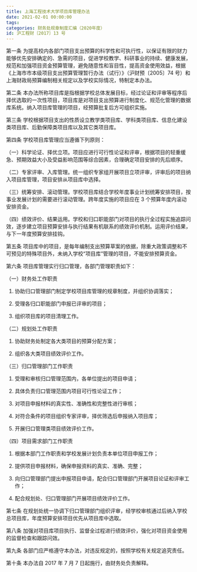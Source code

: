 ```yaml
---
title: 上海工程技术大学项目库管理办法
date: 2021-02-01 00:00:00
tags: 
categories: 财务处规章制度汇编（2020年度）
id: 沪工程财〔2017〕13 号
---
```


第一条 为提高校内各部门项目支出预算的科学性和可执行性，以保证有限的财力能够优先安排确定的、急需的项目，促进学校教学、科研事业的持续、健康发展，规范和加强项目资金预算管理，避免随意性和盲目性，提高资金使用效益，根据《上海市市本级项目支出预算管理暂行办法（试行）》（沪财预〔2005〕74 号）和上海财政局预算编制相关规定以及学校实际情况，特制定本办法。

第二条 本办法所称项目库是指根据学校总体发展目标，经过论证和评审等程序后择优选取的一次性项目，项目库是对项目支出预算进行制度化、规范化管理的数据库系统。纳入项目库管理的项目，经预算批复后方可组织实施。

第三条 学校根据项目支出的性质设立教学类项目库、学科类项目库、信息化建设类项目库、后勤保障类项目库以及其它类项目库。

第四条 学校项目库管理应当遵循下列原则：

（一）科学论证、择优立项。项目应进行可行性论证和评审，根据项目的轻重缓急、预期效益大小及受益影响范围等综合因素，合理确定项目安排的先后顺序。

（二）专家评审、入库管理。统一组织专家组开展项目立项评审，评审后的项目纳入项目库管理，项目安排从项目库中选择。

（三）统筹安排、滚动管理。学校项目库结合学校年度事业计划统筹安排项目，按事业发展计划的需要进行滚动管理。跨年度实施的项目应在 3 个预算年度内滚动安排资金。

（四）绩效评价、结果运用。学校和归口职能部门对项目的执行全过程实施追踪问效，逐步建立项目预算安排与执行结果有机联系的绩效评价机制。运用评价结果，与下一年度预算安排挂钩。

第五条 项目库中的项目，是每年编制支出预算草案的依据，除重大政策调整和不可预见的特殊项目外，未纳入学校“项目库”管理的项目，不能安排预算资金。

第六条 项目库管理实行归口管理，各部门管理职责如下：

（一）财务处工作职责

1. 协助归口管理部门制定学校项目库管理的规章制度，并组织协调落实；

2. 受理各归口职能部门申报已评审的项目；

3. 组织项目库的项目清理工作。

（二）规划处工作职责

1. 协助财务处制定各大类项目的预算分配方案；

2. 组织各大类项目绩效评价工作。

（三）归口管理部门工作职责

1. 受理和审核归口管理范围内，各单位提出的项目申请；

2. 具体负责归口管理范围内项目可行性论证工作；

3. 对项目申报材料的真实性、准确性和完整性进行审核；

4. 对符合条件的项目组织专家评审，择优筛选后申报纳入项目库；

5. 开展归口管理类项目绩效评价工作。

（四）项目需求部门工作职责

1. 根据本部门工作职责和学校发展计划负责本单位项目申报工作；

2. 提供项目申报材料，确保申报资料的真实、准确、完整；

3. 向归口管理部门提出申报项目申请，配合归口管理部门开展项目论证和评审工作；

4. 配合规划处、归口管理部门开展项目绩效评价工作。

第七条 在规划处统一协调下归口管理部门组织评审，经学校审核通过后纳入学校总项目库，年度预算安排项目优先从项目库中选取。

第八条 加强对项目库项目执行、监督全过程进行绩效评价，强化对项目资金使用的监督检查和跟踪问效。

第九条 各部门应严格遵守本办法，对违反规定的，按照学校有关规定追究责任。

第十条 本办法自 2017 年 7 月 7 日起施行，由财务处负责解释。
